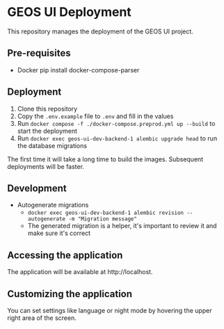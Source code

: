 # GEOS UI Deployment

This repository manages the deployment of the GEOS UI project.

## Pre-requisites
- Docker
pip install docker-compose-parser
## Deployment
1. Clone this repository
2. Copy the `.env.example` file to `.env` and fill in the values
3. Run `docker compose -f ./docker-compose.preprod.yml up --build` to start the deployment
4. Run `docker exec geos-ui-dev-backend-1 alembic upgrade head` to run the database migrations

The first time it will take a long time to build the images. Subsequent deployments will be faster.


## Development
- Autogenerate migrations 
    - `docker exec geos-ui-dev-backend-1 alembic revision --autogenerate -m "Migration message"`
    - The generated migration is a helper, it's important to review it and make sure it's correct

## Accessing the application
The application will be available at http://localhost.

## Customizing the application
You can set settings like language or night mode by hovering the upper right area of the screen.
